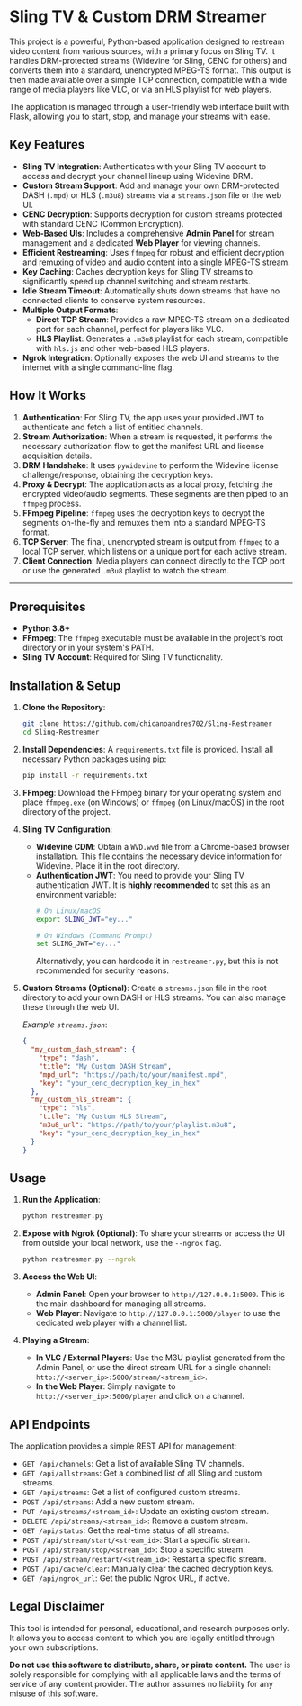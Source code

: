# Sling TV & Custom DRM Streamer

This project is a powerful, Python-based application designed to restream video content from various sources, with a primary focus on Sling TV. It handles DRM-protected streams (Widevine for Sling, CENC for others) and converts them into a standard, unencrypted MPEG-TS format. This output is then made available over a simple TCP connection, compatible with a wide range of media players like VLC, or via an HLS playlist for web players.

The application is managed through a user-friendly web interface built with Flask, allowing you to start, stop, and manage your streams with ease.

## Key Features

- **Sling TV Integration**: Authenticates with your Sling TV account to access and decrypt your channel lineup using Widevine DRM.
- **Custom Stream Support**: Add and manage your own DRM-protected DASH (`.mpd`) or HLS (`.m3u8`) streams via a `streams.json` file or the web UI.
- **CENC Decryption**: Supports decryption for custom streams protected with standard CENC (Common Encryption).
- **Web-Based UIs**: Includes a comprehensive **Admin Panel** for stream management and a dedicated **Web Player** for viewing channels.
- **Efficient Restreaming**: Uses `ffmpeg` for robust and efficient decryption and remuxing of video and audio content into a single MPEG-TS stream.
- **Key Caching**: Caches decryption keys for Sling TV streams to significantly speed up channel switching and stream restarts.
- **Idle Stream Timeout**: Automatically shuts down streams that have no connected clients to conserve system resources.
- **Multiple Output Formats**:
  - **Direct TCP Stream**: Provides a raw MPEG-TS stream on a dedicated port for each channel, perfect for players like VLC.
  - **HLS Playlist**: Generates a `.m3u8` playlist for each stream, compatible with `hls.js` and other web-based HLS players.
- **Ngrok Integration**: Optionally exposes the web UI and streams to the internet with a single command-line flag.

## How It Works

1.  **Authentication**: For Sling TV, the app uses your provided JWT to authenticate and fetch a list of entitled channels.
2.  **Stream Authorization**: When a stream is requested, it performs the necessary authorization flow to get the manifest URL and license acquisition details.
3.  **DRM Handshake**: It uses `pywidevine` to perform the Widevine license challenge/response, obtaining the decryption keys.
4.  **Proxy & Decrypt**: The application acts as a local proxy, fetching the encrypted video/audio segments. These segments are then piped to an `ffmpeg` process.
5.  **FFmpeg Pipeline**: `ffmpeg` uses the decryption keys to decrypt the segments on-the-fly and remuxes them into a standard MPEG-TS format.
6.  **TCP Server**: The final, unencrypted stream is output from `ffmpeg` to a local TCP server, which listens on a unique port for each active stream.
7.  **Client Connection**: Media players can connect directly to the TCP port or use the generated `.m3u8` playlist to watch the stream.

---

## Prerequisites

- **Python 3.8+**
- **FFmpeg**: The `ffmpeg` executable must be available in the project's root directory or in your system's PATH.
- **Sling TV Account**: Required for Sling TV functionality.

## Installation & Setup

1.  **Clone the Repository**:
    ```bash
    git clone https://github.com/chicanoandres702/Sling-Restreamer
    cd Sling-Restreamer
    ```

2.  **Install Dependencies**:
    A `requirements.txt` file is provided. Install all necessary Python packages using pip:
    ```bash
    pip install -r requirements.txt
    ```

3.  **FFmpeg**:
    Download the FFmpeg binary for your operating system and place `ffmpeg.exe` (on Windows) or `ffmpeg` (on Linux/macOS) in the root directory of the project.

4.  **Sling TV Configuration**:
    - **Widevine CDM**: Obtain a `WVD.wvd` file from a Chrome-based browser installation. This file contains the necessary device information for Widevine. Place it in the root directory.
    - **Authentication JWT**: You need to provide your Sling TV authentication JWT. It is **highly recommended** to set this as an environment variable:
      ```bash
      # On Linux/macOS
      export SLING_JWT="ey..."

      # On Windows (Command Prompt)
      set SLING_JWT="ey..."
      ```
      Alternatively, you can hardcode it in `restreamer.py`, but this is not recommended for security reasons.

5.  **Custom Streams (Optional)**:
    Create a `streams.json` file in the root directory to add your own DASH or HLS streams. You can also manage these through the web UI.

    *Example `streams.json`*:
    ```json
    {
      "my_custom_dash_stream": {
        "type": "dash",
        "title": "My Custom DASH Stream",
        "mpd_url": "https://path/to/your/manifest.mpd",
        "key": "your_cenc_decryption_key_in_hex"
      },
      "my_custom_hls_stream": {
        "type": "hls",
        "title": "My Custom HLS Stream",
        "m3u8_url": "https://path/to/your/playlist.m3u8",
        "key": "your_cenc_decryption_key_in_hex"
      }
    }
    ```

## Usage

1.  **Run the Application**:
    ```bash
    python restreamer.py
    ```

2.  **Expose with Ngrok (Optional)**:
    To share your streams or access the UI from outside your local network, use the `--ngrok` flag.
    ```bash
    python restreamer.py --ngrok
    ```

3.  **Access the Web UI**:
    - **Admin Panel**: Open your browser to `http://127.0.0.1:5000`. This is the main dashboard for managing all streams.
    - **Web Player**: Navigate to `http://127.0.0.1:5000/player` to use the dedicated web player with a channel list.

4.  **Playing a Stream**:
    - **In VLC / External Players**: Use the M3U playlist generated from the Admin Panel, or use the direct stream URL for a single channel: `http://<server_ip>:5000/stream/<stream_id>`.
    - **In the Web Player**: Simply navigate to `http://<server_ip>:5000/player` and click on a channel.

## API Endpoints

The application provides a simple REST API for management:

- `GET /api/channels`: Get a list of available Sling TV channels.
- `GET /api/allstreams`: Get a combined list of all Sling and custom streams.
- `GET /api/streams`: Get a list of configured custom streams.
- `POST /api/streams`: Add a new custom stream.
- `PUT /api/streams/<stream_id>`: Update an existing custom stream.
- `DELETE /api/streams/<stream_id>`: Remove a custom stream.
- `GET /api/status`: Get the real-time status of all streams.
- `POST /api/stream/start/<stream_id>`: Start a specific stream.
- `POST /api/stream/stop/<stream_id>`: Stop a specific stream.
- `POST /api/stream/restart/<stream_id>`: Restart a specific stream.
- `POST /api/cache/clear`: Manually clear the cached decryption keys.
- `GET /api/ngrok_url`: Get the public Ngrok URL, if active.

## Legal Disclaimer

This tool is intended for personal, educational, and research purposes only. It allows you to access content to which you are legally entitled through your own subscriptions.

**Do not use this software to distribute, share, or pirate content.** The user is solely responsible for complying with all applicable laws and the terms of service of any content provider. The author assumes no liability for any misuse of this software.
